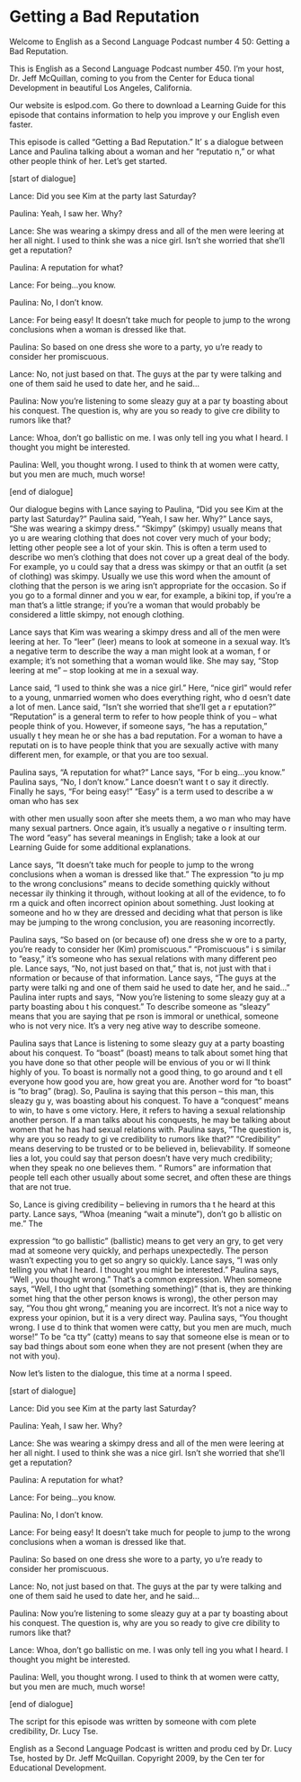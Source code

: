 # Getting a Bad Reputation

Welcome to English as a Second Language Podcast number 4 50: Getting a Bad Reputation.

This is English as a Second Language Podcast number 450.  I’m your host, Dr. Jeff McQuillan, coming to you from the Center for Educa tional Development in beautiful Los Angeles, California.

Our website is eslpod.com.  Go there to download a Learning Guide for this episode that contains information to help you improve y our English even faster.

This episode is called “Getting a Bad Reputation.”  It’ s a dialogue between Lance and Paulina talking about a woman and her “reputatio n,” or what other people think of her.  Let’s get started.

[start of dialogue]

Lance:  Did you see Kim at the party last Saturday?

Paulina:  Yeah, I saw her.  Why?

Lance:  She was wearing a skimpy dress and all of the men were leering at her all night.  I used to think she was a nice girl.  Isn’t  she worried that she’ll get a reputation?

Paulina:  A reputation for what?

Lance:  For being…you know.

Paulina:  No, I don’t know.

Lance:  For being easy!  It doesn’t take much for people  to jump to the wrong conclusions when a woman is dressed like that.

Paulina:  So based on one dress she wore to a party, yo u’re ready to consider her promiscuous.

Lance:  No, not just based on that.  The guys at the par ty were talking and one of them said he used to date her, and he said…

 Paulina:  Now you’re listening to some sleazy guy at a par ty boasting about his conquest.  The question is, why are you so ready to give cre dibility to rumors like that?

Lance:  Whoa, don’t go ballistic on me.  I was only tell ing you what I heard.  I thought you might be interested.

Paulina:  Well, you thought wrong.  I used to think th at women were catty, but you men are much, much worse!

[end of dialogue]

Our dialogue begins with Lance saying to Paulina, “Did  you see Kim at the party last Saturday?”  Paulina said, “Yeah, I saw her.  Why?”   Lance says, “She was wearing a skimpy dress.”  “Skimpy” (skimpy) usually means that yo u are wearing clothing that does not cover very much of your body; letting  other people see a lot of your skin.  This is often a term used to describe wo men’s clothing that does not cover up a great deal of the body.  For example, yo u could say that a dress was skimpy or that an outfit (a set of clothing) was skimpy.  Usually we use this word when the amount of clothing that the person is we aring isn’t appropriate for the occasion.  So if you go to a formal dinner and you w ear, for example, a bikini top, if you’re a man that’s a little strange; if you’re  a woman that would probably be considered a little skimpy, not enough clothing.

Lance says that Kim was wearing a skimpy dress and all of the  men were leering at her.  To “leer” (leer) means to look at someone in  a sexual way.  It’s a negative term to describe the way a man might look at a woman, f or example; it’s not something that a woman would like.  She may say, “Stop leering at me” – stop looking at me in a sexual way.

Lance said, “I used to think she was a nice girl.”  Here, “nice girl” would refer to a young, unmarried women who does everything right, who d oesn’t date a lot of men.  Lance said, “Isn’t she worried that she’ll get a r eputation?”  “Reputation” is a general term to refer to how people think of you – what people think of you. However, if someone says, “he has a reputation,” usually t hey mean he or she has a bad reputation.  For a woman to have a reputati on is to have people think that you are sexually active with many different men, for example, or that you are too sexual.

Paulina says, “A reputation for what?”  Lance says, “For b eing…you know.” Paulina says, “No, I don’t know.”  Lance doesn’t want t o say it directly.  Finally he says, “For being easy!”  “Easy” is a term used to describe a w oman who has sex

 with other men usually soon after she meets them, a wo man who may have many sexual partners.  Once again, it’s usually a negative o r insulting term.  The word “easy” has several meanings in English; take a look at  our Learning Guide for some additional explanations.

Lance says, “It doesn’t take much for people to jump to the wrong conclusions when a woman is dressed like that.”  The expression “to ju mp to the wrong conclusions” means to decide something quickly without necessar ily thinking it through, without looking at all of the evidence, to fo rm a quick and often incorrect opinion about something.  Just looking at someone and ho w they are dressed and deciding what that person is like may be jumping to the wrong conclusion, you are reasoning incorrectly.

Paulina says, “So based on (or because of) one dress she w ore to a party, you’re ready to consider her (Kim) promiscuous.”  “Promiscuous” i s similar to “easy,” it’s someone who has sexual relations with many different peo ple.  Lance says, “No, not just based on that,” that is, not just with that i nformation or because of that information.  Lance says, “The guys at the party were talki ng and one of them said he used to date her, and he said…”  Paulina inter rupts and says, “Now you’re listening to some sleazy guy at a party boasting abou t his conquest.”  To describe someone as “sleazy” means that you are saying that pe rson is immoral or unethical, someone who is not very nice.  It’s a very neg ative way to describe someone.

Paulina says that Lance is listening to some sleazy guy at a party boasting about his conquest.  To “boast” (boast) means to talk about somet hing that you have done so that other people will be envious of you or wi ll think highly of you.  To boast is normally not a good thing, to go around and t ell everyone how good you are, how great you are.  Another word for “to boast” is “to brag” (brag).  So, Paulina is saying that this person – this man, this sleazy gu y, was boasting about his conquest.  To have a “conquest” means to win, to have s ome victory.  Here, it refers to having a sexual relationship another person.  If a man talks about his conquests, he may be talking about women that he has had sexual relations with. Paulina says, “The question is, why are you so ready to gi ve credibility to rumors like that?”  “Credibility” means deserving to be trusted or to be believed in, believability.  If someone lies a lot, you could say that person doesn’t have very much credibility; when they speak no one believes them.  “ Rumors” are information that people tell each other usually about some secret, and often these are things that are not true.

So, Lance is giving credibility – believing in rumors tha t he heard at this party. Lance says, “Whoa (meaning “wait a minute”), don’t go b allistic on me.”  The

 expression “to go ballistic” (ballistic) means to get very an gry, to get very mad at someone very quickly, and perhaps unexpectedly.  The person  wasn’t expecting you to get so angry so quickly.  Lance says, “I was only telling  you what I heard. I thought you might be interested.”  Paulina says, “Well , you thought wrong.” That’s a common expression.  When someone says, “Well, I tho ught that (something something)” (that is, they are thinking somet hing that the other person knows is wrong), the other person may say, “You thou ght wrong,” meaning you are incorrect.  It’s not a nice way to express  your opinion, but it is a very direct way.  Paulina says, “You thought wrong.  I use d to think that women were catty, but you men are much, much worse!”  To be “ca tty” (catty) means to say that someone else is mean or to say bad things about som eone when they are not present (when they are not with you).

Now let’s listen to the dialogue, this time at a norma l speed.

[start of dialogue]

Lance:  Did you see Kim at the party last Saturday?

Paulina:  Yeah, I saw her.  Why?

Lance:  She was wearing a skimpy dress and all of the men were leering at her all night.  I used to think she was a nice girl.  Isn’t  she worried that she’ll get a reputation?

Paulina:  A reputation for what?

Lance:  For being…you know.

Paulina:  No, I don’t know.

Lance:  For being easy!  It doesn’t take much for people  to jump to the wrong conclusions when a woman is dressed like that.

Paulina:  So based on one dress she wore to a party, yo u’re ready to consider her promiscuous.

Lance:  No, not just based on that.  The guys at the par ty were talking and one of them said he used to date her, and he said…

 Paulina:  Now you’re listening to some sleazy guy at a par ty boasting about his conquest.  The question is, why are you so ready to give cre dibility to rumors like that?

Lance:  Whoa, don’t go ballistic on me.  I was only tell ing you what I heard.  I thought you might be interested.

Paulina:  Well, you thought wrong.  I used to think th at women were catty, but you men are much, much worse!

[end of dialogue]

The script for this episode was written by someone with com plete credibility, Dr. Lucy Tse.



English as a Second Language Podcast is written and produ ced by Dr. Lucy Tse, hosted by Dr. Jeff McQuillan.  Copyright 2009, by the Cen ter for Educational Development.

